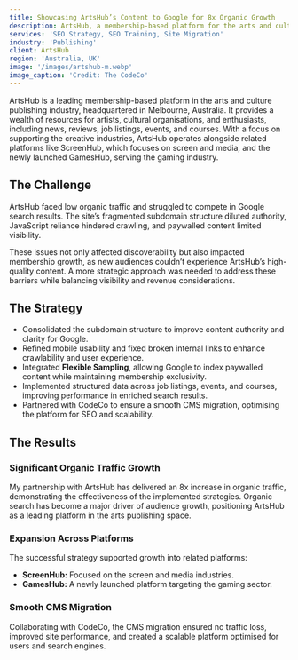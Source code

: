 ```yaml
---
title: Showcasing ArtsHub’s Content to Google for 8x Organic Growth
description: ArtsHub, a membership-based platform for the arts and culture sector, faced significant challenges with low organic traffic and limited visibility on Google. As much of its valuable content was behind a paywall, showcasing this to a broader audience while maintaining subscription exclusivity was a delicate balance. By implementing strategic SEO improvements, including Flexible Sampling, structured data, and a seamless CMS migration in collaboration with CodeCo, we unlocked ArtsHub’s potential for growth, achieving an 8x increase in organic traffic and positioning it for long-term success.
services: 'SEO Strategy, SEO Training, Site Migration'
industry: 'Publishing'
client: ArtsHub
region: 'Australia, UK'
image: '/images/artshub-m.webp'
image_caption: 'Credit: The CodeCo'
---
```


ArtsHub is a leading membership-based platform in the arts and culture publishing industry, headquartered in Melbourne, Australia. It provides a wealth of resources for artists, cultural organisations, and enthusiasts, including news, reviews, job listings, events, and courses. With a focus on supporting the creative industries, ArtsHub operates alongside related platforms like ScreenHub, which focuses on screen and media, and the newly launched GamesHub, serving the gaming industry.

## The Challenge

ArtsHub faced low organic traffic and struggled to compete in Google search results. The site’s fragmented subdomain structure diluted authority, JavaScript reliance hindered crawling, and paywalled content limited visibility. 

These issues not only affected discoverability but also impacted membership growth, as new audiences couldn’t experience ArtsHub’s high-quality content. A more strategic approach was needed to address these barriers while balancing visibility and revenue considerations.


## The Strategy

* Consolidated the subdomain structure to improve content authority and clarity for Google.
* Refined mobile usability and fixed broken internal links to enhance crawlability and user experience.
* Integrated <strong>Flexible Sampling</strong>, allowing Google to index paywalled content while maintaining membership exclusivity.
* Implemented structured data across job listings, events, and courses, improving performance in enriched search results.
* Partnered with CodeCo to ensure a smooth CMS migration, optimising the platform for SEO and scalability.


## The Results

### Significant Organic Traffic Growth

My partnership with ArtsHub has delivered an 8x increase in organic traffic, demonstrating the effectiveness of the implemented strategies. Organic search has become a major driver of audience growth, positioning ArtsHub as a leading platform in the arts publishing space.

### Expansion Across Platforms

The successful strategy supported growth into related platforms:

* <strong>ScreenHub:</strong> Focused on the screen and media industries.
* <strong>GamesHub:</strong> A newly launched platform targeting the gaming sector.

### Smooth CMS Migration

Collaborating with CodeCo, the CMS migration ensured no traffic loss, improved site performance, and created a scalable platform optimised for users and search engines.